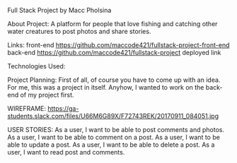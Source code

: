 Full Stack Project by Macc Pholsina

About Project:
A platform for people that love fishing and catching other water creatures to post photos and share stories.

Links:
front-end https://github.com/maccode421/fullstack-project-front-end
back-end https://github.com/maccode421/fullstack-project
deployed link 

Technologies Used:

Project Planning:
First of all, of course you have to come up with an idea. For me, this was a project in itself. Anyhow, I wanted to work on the back-end of my project first.

WIREFRAME:
https://ga-students.slack.com/files/U66M6G89X/F72743REK/20170911_084051.jpg

USER STORIES:
As a user, I want to be able to post comments and photos.
As a user, I want to be able to comment on a post.
As a user, I want to be able to update a post.
As a user, I want to be able to delete a post.
As a user, I want to read post and comments.
